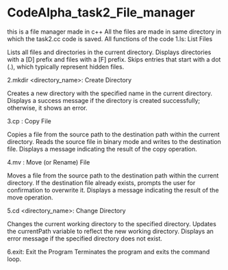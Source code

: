 # CodeAlpha_task2_File_manager
this is a file manager made in c++ 
All the files are made in same directory in which the task2.cc code is saved.
All functions of the code
1.ls: List Files

  Lists all files and directories in the current directory.
  Displays directories with a [D] prefix and files with a [F] prefix.
  Skips entries that start with a dot (.), which typically represent hidden files.
  
2.mkdir <directory_name>: Create Directory

  Creates a new directory with the specified name in the current directory.
  Displays a success message if the directory is created successfully; otherwise, it shows an error.
  
3.cp <source> <destination>: Copy File

  Copies a file from the source path to the destination path within the current directory.
  Reads the source file in binary mode and writes to the destination file.
  Displays a message indicating the result of the copy operation.
  
4.mv <source> <destination>: Move (or Rename) File

  Moves a file from the source path to the destination path within the current directory.
  If the destination file already exists, prompts the user for confirmation to overwrite it.
  Displays a message indicating the result of the move operation.
  
5.cd <directory_name>: Change Directory

  Changes the current working directory to the specified directory.
  Updates the currentPath variable to reflect the new working directory.
  Displays an error message if the specified directory does not exist.
  
6.exit: Exit the Program
  Terminates the program and exits the command loop.

